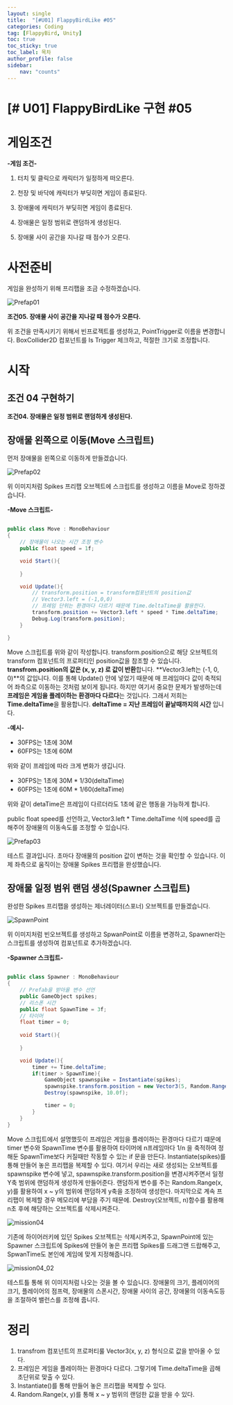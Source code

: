 ```yaml
---
layout: single
title:  "[#U01] FlappyBirdLike #05"
categories: Coding
tag: [FlappyBird, Unity]
toc: true 
toc_sticky: true 
toc_label: 목차    
author_profile: false
sidebar:
    nav: "counts"
---
```


# [# U01] FlappyBirdLike 구현 #05

# 게임조건

**-게임 조건-**

1. 터치 및 클릭으로 캐릭터가 일정하게 떠오른다.

2. 천장 및 바닥에 캐릭터가 부딪히면 게임이 종료된다.

3. 장애물에 캐릭터가 부딪히면 게임이 종료된다.

4. 장애물은 일정 범위로 랜덤하게 생성된다.

5. 장애물 사이 공간을 지나갈 때 점수가 오른다.

   

# 사전준비   
게임을 완성하기 위해 프리팹을 조금 수정하겠습니다.

![Prefap01]({{site.ur}}/images/2023-02-16-unity_flappybird05/Prefap01.png?raw=true)

**조건05. 장애물 사이 공간을 지나갈 때 점수가 오른다.**

위 조건을 만족시키기 위해서 빈프로젝트를 생성하고, PointTrigger로 이름을 변경합니다.  BoxCollider2D 컴포넌트를 Is Trigger 체크하고, 적절한 크기로 조정합니다.




# 시작

## 조건 04 구현하기



**조건04. 장애물은 일정 범위로 랜덤하게 생성된다.**




## 장애물 왼쪽으로 이동(Move 스크립트)
먼저 장애물을 왼쪽으로 이동하게 만들겠습니다.

![Prefap02]({{site.ur}}/images/2023-02-16-unity_flappybird05/Prefap02.png?raw=true)

위 이미지처럼 Spikes 프리팹 오브젝트에 스크립트를 생성하고 이름을 Move로 정하겠습니다.

**-Move 스크립트-**

```c#

public class Move : MonoBehaviour
{
    // 장애물이 나오는 시간 조정 변수
    public float speed = 1f;

    void Start(){
        
    }

    void Update(){
        // transform.position = transform컴포넌트의 position값
        // Vector3.left = (-1,0,0) 
        // 프레임 단위는 환경마다 다르기 때문에 Time.deltaTime을 활용한다.
        transform.position += Vector3.left * speed * Time.deltaTime;
        Debug.Log(transform.position);
    }

}

```

Move 스크립트를 위와 같이 작성합니다.
transform.position으로 해당 오브젝트의 transform 컴포넌트의 프로퍼티인 position값을 참조할 수 있습니다.
**transfrom.position의 값은 (x, y, z) 로 값이 반환**합니다.
**Vector3.left는 (-1, 0, 0)**의 값입니다. 이를 통해 Update() 안에 넣었기 때문에 매 프레임마다 값이 축적되어 좌측으로 이동하는 것처럼 보이게 됩니다.
하지만 여기서 중요한 문제가 발생하는데 **프레임은 게임을 플레이하는 환경마다 다르다**는 것입니다. 그래서 저희는 **Time.deltaTime**을 활용합니다.
**deltaTime = 지난 프레임이 끝날때까지의 시간** 입니다.

**-예시-**
* 30FPS는 1초에 30M
* 60FPS는 1초에 60M
  

위와 같이 프레임에 따라 크게 변화가 생깁니다. 
* 30FPS는 1초에 30M * 1/30(deltaTime)
* 60FPS는 1초에 60M * 1/60(deltaTime)
  

위와 같이 detaTime은 프레임이 다르더라도 1초에 같은 행동을 가능하게 합니다.

public float speed를 선언하고, Vector3.left * Time.deltaTime 식에 speed를 곱해주어 장애물의 이동속도를 조정할 수 있습니다.



![Prefap03]({{site.ur}}/images/2023-02-16-unity_flappybird05/Prefap03.png?raw=true)

테스트 결과입니다. 초마다 장애물의 position 값이 변하는 것을 확인할 수 있습니다.
이제 좌측으로 움직이는 장애물 Spikes 프리팹을 완성했습니다.




## 장애물 일정 범위 랜덤 생성(Spawner 스크립트)
완성한 Spikes 프리팹을 생성하는 제너레이터(스포너) 오브젝트를 만들겠습니다.

![SpawnPoint]({{site.ur}}/images/2023-02-16-unity_flappybird05/SpawnPoint.png?raw=true)

위 이미지처럼 빈오브젝트를 생성하고 SpwanPoint로 이름을 변경하고, Spawner라는 스크립트를 생성하여 컴포넌트로 추가하겠습니다.



**-Spawner 스크립트-**

```c#

public class Spawner : MonoBehaviour
{
    // Prefab을 받아올 변수 선언
    public GameObject spikes;
    // 리스폰 시간
    public float SpawnTime = 3f;
    // 타이머
    float timer = 0;
    
    void Start(){
        
    }

    void Update(){
        timer += Time.deltaTime;
        if(timer > SpawnTime){
            GameObject spawnspike = Instantiate(spikes);
            spawnspike.transform.position = new Vector3(5, Random.Range(-1.5f, 1.5f), 0);
            Destroy(spawnspike, 10.0f);

            timer = 0;
        }
    }
}

```

Move 스크립트에서 설명했듯이 프레임은 게임을 플레이하는 환경마다 다르기 떄문에 timer 변수와 SpawnTime 변수를 활용하여 타이머에 n프레임마다 1/n 을 축적하여 정해둔 SpawnTime보다 커질때만 작동할 수 있는 if 문을 만든다. 
Instantiate(spikes)를 통해 만들어 놓은 프리팹을 복제할 수 있다. 
여기서 우리는 새로 생성되는 오브젝트를 spawnspike 변수에 넣고, spawnspike.transform.position을 변경시켜주면서 일정 Y축 범위에 랜덤하게 생성하게 만들어준다.
랜덤하게 변수를 주는 Random.Range(x, y)를 활용하여 x ~ y의 범위에 랜덤하게 y축을 조정하여 생성한다.
마지막으로 계속 프리팹이 복제할 경우 메모리에 부담을 주기 때문에. Destroy(오브젝트, n)함수를 활용해 n초 후에 해당하는 오브젝트를 삭제시켜준다.



![mission04]({{site.ur}}/images/2023-02-16-unity_flappybird05/mission04.png?raw=true)

기존에 하이어러키에 있던 Spikes 오브젝트는 삭제시켜주고, SpawnPoint에 있는 Spawner 스크립트에 Spikes에 만들어 놓은 프리팹 Spikes를 드래그앤 드랍해주고, SpwanTime도 본인에 게임에 맞게 지정해줍니다.



![mission04_02]({{site.ur}}/images/2023-02-16-unity_flappybird05/mission04_02.png?raw=true)

테스트틀 통해 위 이미지처럼 나오는 것을 볼 수 있습니다. 장애물의 크기, 플레이어의 크기, 플레이어의 점프력, 장애물의 스폰시간,  장애물 사이의  공간, 장애물의 이동속도등을 조절하여 밸런스를 조정해 줍니다.



# 정리
1. transfrom 컴포넌트의 프로퍼티룰 Vector3(x, y, z) 형식으로 값을 받아올 수 있다.
2. 프레임은 게임을 플레이하는 환경마다 다르다. 그렇기에 Time.deltaTime을 곱해 초단위로 맞출 수 있다.
3. Instantiate()를 통해 만들어 놓은 프리팹을 복제할 수 있다.
4. Random.Range(x, y)를 통해 x ~ y 범위의 랜덤한 값을 받을 수 있다.